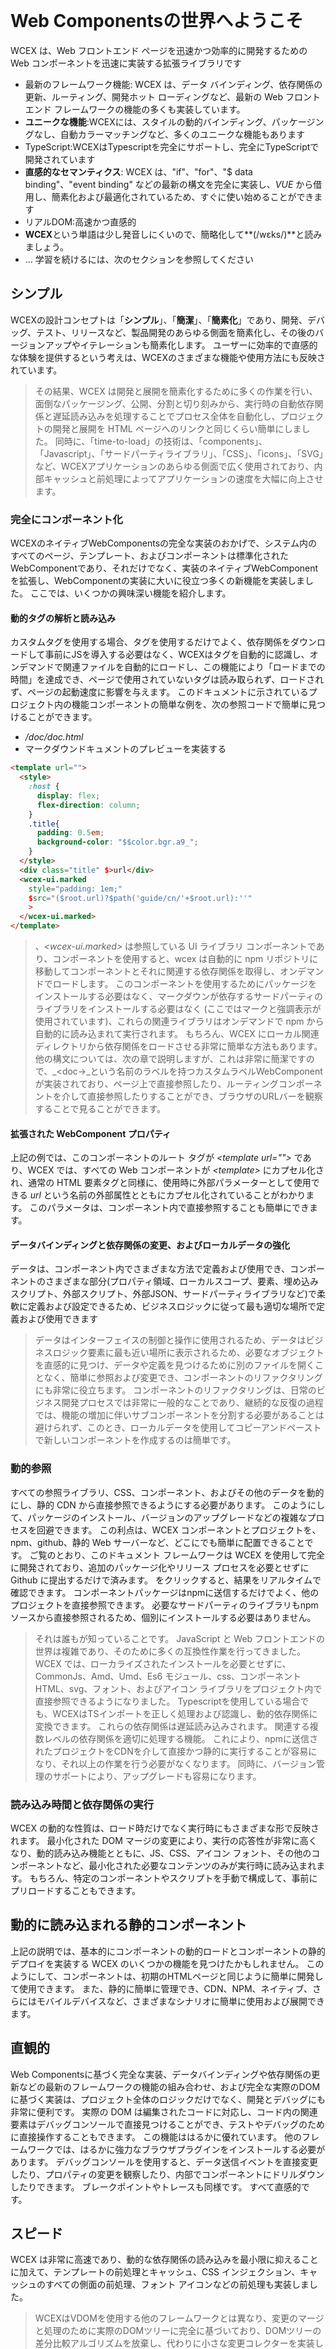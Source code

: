 <!--DESC: {icon:{name:"explore",pkg:"mdi",type:"filled"},id:1} -->

<p align=center><svg width=8em src="/logo.svg" ></svg></p>

# Web Componentsの世界へようこそ

WCEX は、Web フロントエンド ページを迅速かつ効率的に開発するための Web コンポーネントを迅速に実装する拡張ライブラリです

- 最新のフレームワーク機能: WCEX は、データ バインディング、依存関係の更新、ルーティング、開発ホット ローディングなど、最新の Web フロントエンド フレームワークの機能の多くも実装しています。
- **ユニークな機能**:WCEXには、スタイルの動的バインディング、パッケージングなし、自動カラーマッチングなど、多くのユニークな機能もあります
- TypeScript:WCEXはTypescriptを完全にサポートし、完全にTypeScriptで開発されています
- **直感的なセマンティクス**: WCEX は、"if"、"for"、"$ data binding"、"event binding" などの最新の構文を完全に実装し、*VUE* から借用し、簡素化および最適化されているため、すぐに使い始めることができます
- リアルDOM:高速かつ直感的
- **WCEX**という単語は少し発音しにくいので、簡略化して**(/wɛks/)**と読みましょう。
- ... 学習を続けるには、次のセクションを参照してください

## シンプル

WCEXの設計コンセプトは「**シンプル**」、「**簡潔**」、「**簡素化**」であり、開発、デバッグ、テスト、リリースなど、製品開発のあらゆる側面を簡素化し、その後のバージョンアップやイテレーションも簡素化します。
ユーザーに効率的で直感的な体験を提供するという考えは、WCEXのさまざまな機能や使用方法にも反映されています。

> その結果、WCEX は開発と展開を簡素化するために多くの作業を行い、面倒なパッケージング、公開、分割と切り刻みから、実行時の自動依存関係と遅延読み込みを処理することでプロセス全体を自動化し、プロジェクトの開発と展開を HTML ページへのリンクと同じくらい簡単にしました。 同時に、「time-to-load」の技術は、「components」、「Javascript」、「サードパーティライブラリ」、「CSS」、「icons」、「SVG」など、WCEXアプリケーションのあらゆる側面で広く使用されており、内部キャッシュと前処理によってアプリケーションの速度を大幅に向上させます。

### 完全にコンポーネント化

WCEXのネイティブWebComponentsの完全な実装のおかげで、システム内のすべてのページ、テンプレート、およびコンポーネントは標準化されたWebComponentであり、それだけでなく、実装のネイティブWebComponentを拡張し、WebComponentの実装に大いに役立つ多くの新機能を実装しました。 ここでは、いくつかの興味深い機能を紹介します。

#### 動的タグの解析と読み込み

カスタムタグを使用する場合、タグを使用するだけでよく、依存関係をダウンロードして事前にJSを導入する必要はなく、WCEXはタグを自動的に認識し、オンデマンドで関連ファイルを自動的にロードし、この機能により「ロードまでの時間」を達成でき、ページで使用されていないタグは読み取られず、ロードされず、ページの起動速度に影響を与えます。 このドキュメントに示されているプロジェクト内の機能コンポーネントの簡単な例を、次の参照コードで簡単に見つけることができます。
- _/doc/doc.html_
- マークダウンドキュメントのプレビューを実装する
```html
<template url="">
  <style>
    :host {
      display: flex;
      flex-direction: column;
    }
    .title{
      padding: 0.5em;
      background-color: "$$color.bgr.a9_";
    }
  </style>
  <div class="title" $>url</div>
  <wcex-ui.marked 
    style="padding: 1em;" 
    $src="($root.url)?$path('guide/cn/'+$root.url):''"
    >
  </wcex-ui.marked>
</template>
```

> 、_\<wcex-ui.marked\>_ は参照している UI ライブラリ コンポーネントであり、コンポーネントを使用すると、wcex は自動的に npm リポジトリに移動してコンポーネントとそれに関連する依存関係を取得し、オンデマンドでロードします。 このコンポーネントを使用するためにパッケージをインストールする必要はなく、マークダウンが依存するサードパーティのライブラリをインストールする必要はなく (ここではマークと強調表示が使用されています)、これらの関連ライブラリはオンデマンドで npm から自動的に読み込まれて実行されます。 もちろん、WCEX にローカル関連ディレクトリから依存関係をロードさせる非常に簡単な方法もあります。 他の構文については、次の章で説明しますが、これは非常に簡潔ですので、_\<doc-\>_という名前のラベルを持つカスタムラベルWebComponentが実装されており、ページ上で直接参照したり、ルーティングコンポーネントを介して直接参照したりすることができ、ブラウザのURLバーを観察することで見ることができます。

#### 拡張された WebComponent プロパティ
上記の例では、このコンポーネントのルート タグが _\<template url=""\>_ であり、WCEX では、すべての Web コンポーネントが _\<template\>_ にカプセル化され、通常の HTML 要素タグと同様に、使用時に外部パラメーターとして使用できる _url_ という名前の外部属性とともにカプセル化されていることがわかります。 このパラメータは、コンポーネント内で直接参照することも簡単にできます。


#### データバインディングと依存関係の変更、およびローカルデータの強化
データは、コンポーネント内でさまざまな方法で定義および使用でき、コンポーネントのさまざまな部分(プロパティ領域、ローカルスコープ、要素、埋め込みスクリプト、外部スクリプト、外部JSON、サードパーティライブラリなど)で柔軟に定義および設定できるため、ビジネスロジックに従って最も適切な場所で定義および使用できます
> データはインターフェイスの制御と操作に使用されるため、データはビジネスロジック要素に最も近い場所に表示されるため、必要なオブジェクトを直感的に見つけ、データや定義を見つけるために別のファイルを開くことなく、簡単に参照および変更でき、コンポーネントのリファクタリングにも非常に役立ちます。 コンポーネントのリファクタリングは、日常のビジネス開発プロセスでは非常に一般的なことであり、継続的な反復の過程では、機能の増加に伴いサブコンポーネントを分割する必要があることは避けられず、このとき、ローカルデータを使用してコピーアンドペーストで新しいコンポーネントを作成するのは簡単です。

### 動的参照
すべての参照ライブラリ、CSS、コンポーネント、およびその他のデータを動的にし、静的 CDN から直接参照できるようにする必要があります。 このようにして、パッケージのインストール、バージョンのアップグレードなどの複雑なプロセスを回避できます。 この利点は、WCEX コンポーネントとプロジェクトを、npm、github、静的 Web サーバーなど、どこにでも簡単に配置できることです。 ご覧のとおり、このドキュメント フレームワークは WCEX を使用して完全に開発されており、追加のパッケージ化やリリース プロセスを必要とせずに Github に提出するだけで済みます。 をクリックすると、結果をリアルタイムで確認できます。 コンポーネントパッケージはnpmに送信するだけでよく、他のプロジェクトを直接参照できます。 必要なサードパーティのライブラリもnpmソースから直接参照されるため、個別にインストールする必要はありません。

> それは誰もが知っていることです。 JavaScript と Web フロントエンドの世界は複雑であり、そのために多くの互換性作業を行ってきました。 WCEX では、ローカライズされたインストールを必要とせずに、CommonJs、Amd、Umd、Es6 モジュール、css、コンポーネント HTML、svg、フォント、およびアイコン ライブラリをプロジェクト内で直接参照できるようになりました。 Typescriptを使用している場合でも、WCEXはTSインポートを正しく処理および認識し、動的依存関係に変換できます。 これらの依存関係は遅延読み込みされます。 関連する複数レベルの依存関係を適切に処理する機能。 これにより、npmに送信されたプロジェクトをCDNを介して直接かつ静的に実行することが容易になり、それ以上の作業を行う必要がなくなります。 同時に、バージョン管理のサポートにより、アップグレードも容易になります。

### 読み込み時間と依存関係の実行
WCEX の動的な性質は、ロード時だけでなく実行時にもさまざまな形で反映されます。 最小化された DOM マージの変更により、実行の応答性が非常に高くなり、動的読み込み機能とともに、JS、CSS、アイコン フォント、その他のコンポーネントなど、最小化された必要なコンテンツのみが実行時に読み込まれます。 もちろん、特定のコンポーネントやスクリプトを手動で構成して、事前にプリロードすることもできます。

## 動的に読み込まれる静的コンポーネント
上記の説明では、基本的にコンポーネントの動的ロードとコンポーネントの静的デプロイを実装する WCEX のいくつかの機能を見つけたかもしれません。 このようにして、コンポーネントは、初期のHTMLページと同じように簡単に開発して使用できます。 また、静的に簡単に管理でき、CDN、NPM、ネイティブ、さらにはモバイルデバイスなど、さまざまなシナリオに簡単に使用および展開できます。

## 直観的
Web Componentsに基づく完全な実装、データバインディングや依存関係の更新などの最新のフレームワークの機能の組み合わせ、および完全な実際のDOMに基づく実装は、プロジェクト全体のロジックだけでなく、開発とデバッグにも非常に便利です。 実際の DOM は編集されたコードに対応し、コード内の関連要素はデバッグコンソールで直接見つけることができ、テストやデバッグのために直接操作することもできます。 この機能ははるかに優れています。 他のフレームワークでは、はるかに強力なブラウザプラグインをインストールする必要があります。 デバッグコンソールを使用すると、データ送信イベントを直接変更したり、プロパティの変更を観察したり、内部でコンポーネントにドリルダウンしたりできます。 ブレークポイントやトレースも同様です。 すべて直感的です。

## スピード
WCEX は非常に高速であり、動的な依存関係の読み込みを最小限に抑えることに加えて、テンプレートの前処理とキャッシュ、CSS インジェクション、キャッシュのすべての側面の前処理、フォント アイコンなどの前処理も実装しました。
> WCEXはVDOMを使用する他のフレームワークとは異なり、変更のマージと処理のために実際のDOMツリーに完全に基づいており、DOMツリーの差分比較アルゴリズムを放棄し、代わりに小さな変更コレクターを実装して、データが変更されたときに達成し、最小の変更単位を取得し、それをマージし、最終的に一度にDOMに更新することで、システムの応答速度が大幅に向上します。

## プログレッシブ開発
他のフレームワークとは異なり、WCEXはHTML、Javscript、Typescriptなど、言語の好みが強くなく、私たちがサポートし推奨する開発の選択肢ですが、単純なものから複雑なものへと進化し、分割してリファクタリングする段階的な開発プロセスです。 このプロセスでは、**良い猫**、迅速な実装、合理化されたロジック、および便利な反復アップグレードの概念に従います。

> 私たちは通常、プロジェクトでこのアプローチを使用します。
> - まず、単純なロジックを持つページは、通常は純粋な_HTML_方法で、変数名の定義と参照が分離され、疲れるように見えるため、Javascriptを避けようとします。
> - 第二に、ビジネスの複雑さが増すにつれて、特に要素に埋め込まれたJSステートメントが長い場合は、JSを_HTMLインラインスクリプトtag_に移行し、Javascript構文を使用して、基本的な構文チェックとより良いフォーマットを行えるようにします。
> - 第三に、ビジネスがさらに拡大し、コードの行数が増えるにつれて、通常は 50 行以内で_inline JavaScript_を制御し、J を別の Typescript ファイルに分割し、型を完成させます。 _WCEX_ のサポートにより、これは簡単になります。
> - 最後に、コンポーネントが大きくなると、コンポーネントを個別に分割する必要があります



## 低コスト配送
ソフトウェア製品のライフサイクルは複雑であり、WCEX は、開発およびデバッグ チェーンを含むソフトウェア製品のライフサイクル全体を簡素化および最適化する方法を検討します。 デプロイとリリース、およびその後の変更を何度もテストします。 バージョン、イテレーション、その他多くのリンクがあります。 これらの手順を最適化し、簡素化します。 開発の効率を大幅に向上させることができます。 これにより、ソフトウェア開発サイクル全体のコストが削減されます。 その結果、私たちが設計する機能の多くはこれらに関連しています。 次の章では、. 各セクションには、いくつかの興味深いアプリケーションがあります。
> たとえば、動的な依存関係と読み込み機能に基づいて、チーム開発のマルチコンポーネント モジュール、複数人の共同ネットワークの共同ホット アップデートを実現でき、これらの更新はローカル更新に基づいています。 全員の変更がリアルタイムでライブプレビューに反映されます

> WCEX静的コンポーネントの機能により、npmとGitHubを個人ブログとして使用することもできるため、サーバーやトラフィック料金は必要ありません。

> このドキュメントでは、ドキュメントのフレームワークとコンポーネントは WCEX で記述され、NPM で利用可能なサードパーティ パッケージの一部を参照し、コンテンツの一部はマークダウンで記述されています。 最終的には、公開されている無料のCDNを通じて、NPMに直接公開されました。

## その他
右上隅には、WCEX Semantic Real-Time Color Matching の機能を体験し、好きな色を選択できる小さなボタンがあります。

さらに、このドキュメントでは特殊な中国語フォントが使用されており、WCEX は中国語の大きなフォントの時間読み込みも実装していることがわかります。 ブラウザでさまざまな中国語フォントを使用するユーザビリティが大幅に向上し、フォントの読み込みの詳細はデバッグコンソールで確認でき、この中国語フォントの使用は他のサードパーティのAPIサービスにも依存せず、完全に静的であり、オフラインでサポートし、中国語フォントの読み込みのサポートと最適化に特化した章があります参照項目:[https://github.com/wc-ex/cn-fontsource]( https://github.com/wc-ex/cn-fontsource)
